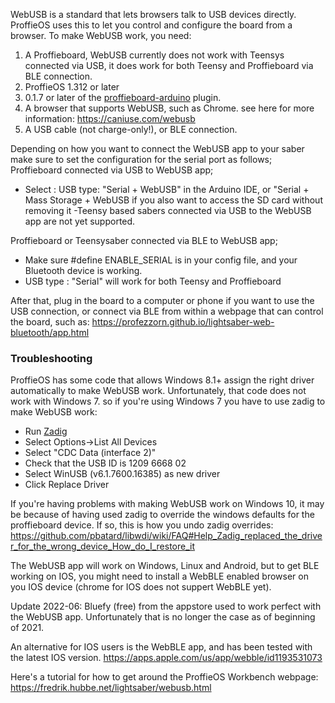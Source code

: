 WebUSB is a standard that lets browsers talk to USB devices directly. ProffieOS uses this to let you control and configure the board from a browser. To make WebUSB work, you need:

1. A Proffieboard, WebUSB currently does not work with Teensys connected via USB, it does work for both Teensy and Proffieboard via BLE connection.
2. ProffieOS 1.312 or later
3. 0.1.7 or later of the [proffieboard-arduino](https://github.com/profezzorn/arduino-proffieboard) plugin.
4. A browser that supports WebUSB, such as Chrome. see here for more information: https://caniuse.com/webusb
5. A USB cable (not charge-only!), or BLE connection.

Depending on how you want to connect the WebUSB app to your saber make sure to set the configuration for the serial port as follows;
Proffieboard connected via USB to WebUSB app;
- Select :  USB type: "Serial + WebUSB" in the Arduino IDE, or "Serial + Mass Storage + WebUSB if you also want to access the SD card without removing it
-Teensy based sabers connected via USB to the WebUSB app are not yet supported.

Proffieboard or Teensysaber connected via BLE to WebUSB app;
- Make sure #define ENABLE_SERIAL is in your config file, and your Bluetooth device is working. 
- USB type : "Serial" will work for both Teensy and Proffieboard

After that, plug in the board to a computer or phone if you want to use the USB connection, or connect via BLE from within a webpage that can control the board, such as: https://profezzorn.github.io/lightsaber-web-bluetooth/app.html

### Troubleshooting

ProffieOS has some code that allows Windows 8.1+ assign the right driver automatically to make WebUSB work.
Unfortunately, that code does not work with Windows 7. so if you're using Windows 7 you have to use zadig to make WebUSB work:

* Run [Zadig](zadig.md)
* Select Options->List All Devices
* Select "CDC Data (interface 2)"
* Check that the USB ID is 1209 6668 02
* Select WinUSB (v6.1.7600.16385) as new driver
* Click Replace Driver

If you're having problems with making WebUSB work on Windows 10, it may be because of having used zadig to override the windows defaults for the proffieboard device. If so, this is how you undo zadig overrides: https://github.com/pbatard/libwdi/wiki/FAQ#Help_Zadig_replaced_the_driver_for_the_wrong_device_How_do_I_restore_it

The WebUSB app will work on Windows, Linux and Android, but to get BLE working on IOS, you might need to install a WebBLE enabled browser on you IOS device (chrome for IOS does not suppert WebBLE yet). 

Update 2022-06: Bluefy (free) from the appstore used to work perfect with the WebUSB app. Unfortunately that is no longer the case as of beginning of 2021. 

An alternative for IOS users is the WebBLE app, and has been tested with the latest IOS version. https://apps.apple.com/us/app/webble/id1193531073


Here's a tutorial for how to get around the ProffieOS Workbench webpage:  
https://fredrik.hubbe.net/lightsaber/webusb.html